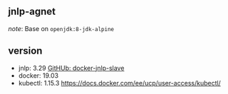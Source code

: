 ## jnlp-agnet


_note_: Base on ```openjdk:8-jdk-alpine```

## version 
* jnlp: 3.29 [GitHUb: docker-jnlp-slave](https://github.com/jenkinsci/docker-jnlp-slave)
* docker: 19.03
* kubectl: 1.15.3 https://docs.docker.com/ee/ucp/user-access/kubectl/
